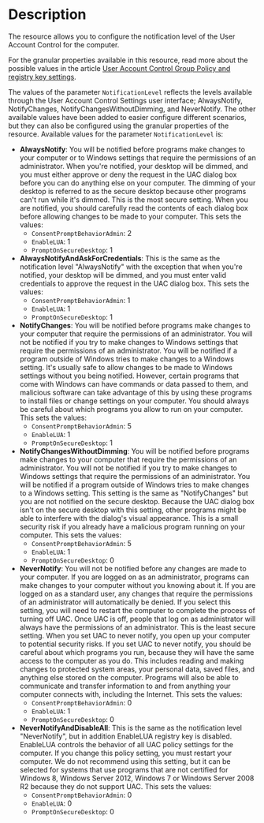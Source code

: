 # Description

The resource allows you to configure the notification level of the User
Account Control for the computer.

For the granular properties available in this resource, read more about
the possible values in the article [User Account Control Group Policy and registry key settings](https://docs.microsoft.com/en-us/windows/security/identity-protection/user-account-control/user-account-control-group-policy-and-registry-key-settings).

The values of the parameter `NotificationLevel` reflects the
levels available through the User Account Control Settings user interface;
AlwaysNotify, NotifyChanges, NotifyChangesWithoutDimming, and NeverNotify.
The other available values have been added to easier configure different
scenarios, but they can also be configured using the granular properties
of the resource. Available values for the parameter `NotificationLevel` is:

- **AlwaysNotify**: You will be notified before programs make changes to your
  computer or to Windows settings that require the permissions of an administrator.
  When you're notified, your desktop will be dimmed, and you must either approve
  or deny the request in the UAC dialog box before you can do anything else on
  your computer. The dimming of your desktop is referred to as the secure desktop
  because other programs can't run while it's dimmed. This is the most secure
  setting. When you are notified, you should carefully read the contents of each
  dialog box before allowing changes to be made to your computer.
  This sets the values:
  - `ConsentPromptBehaviorAdmin`: 2
  - `EnableLUA`: 1
  - `PromptOnSecureDesktop`: 1
- **AlwaysNotifyAndAskForCredentials**: This is the same as the notification level
  "AlwaysNotify" with the exception that when you're notified, your desktop will
  be  dimmed, and you must enter valid credentials to approve the request in the
  UAC dialog box.
  This sets the values:
  - `ConsentPromptBehaviorAdmin`: 1
  - `EnableLUA`: 1
  - `PromptOnSecureDesktop`: 1
- **NotifyChanges**: You will be notified before programs make changes to your
  computer that require the permissions of an administrator. You will not be notified
  if you try to make changes to Windows settings that require the permissions of
  an administrator. You will be notified if a program outside of Windows tries
  to make changes to a Windows setting. It's usually safe to allow changes to be
  made to Windows settings without you being notified. However, certain programs
  that come with Windows can have commands or data passed to them, and malicious
  software can take advantage of this by using these programs to install files
  or change settings on your computer. You should always be careful about which
  programs you allow to run on your computer.
  This sets the values:
  - `ConsentPromptBehaviorAdmin`: 5
  - `EnableLUA`: 1
  - `PromptOnSecureDesktop`: 1
- **NotifyChangesWithoutDimming**: You will be notified before programs make
  changes to your computer that require the permissions of an administrator.
  You will not be notified if you try to make changes to Windows settings that
  require the permissions of an administrator. You will be notified if a program
  outside of Windows tries to make changes to a Windows setting. This setting is
  the same as "NotifyChanges" but you are not notified on the secure desktop.
  Because the UAC dialog box isn't on the secure desktop with this setting, other
  programs might be able to interfere with the dialog's visual appearance. This
  is a small security risk if you already have a malicious program running on
  your computer.
  This sets the values:
  - `ConsentPromptBehaviorAdmin`: 5
  - `EnableLUA`: 1
  - `PromptOnSecureDesktop`: 0
- **NeverNotify**: You will not be notified before any changes are made to your
  computer. If you are logged on as an administrator, programs can make changes
  to your computer without you knowing about it. If you are logged on as a
  standard user, any changes that require the permissions of an administrator will
  automatically be denied. If you select this setting, you will need to restart
  the computer to complete the process of turning off UAC. Once UAC is off, people
  that log on as administrator will always have the permissions of an administrator.
  This is the least secure setting. When you set UAC to never notify, you open
  up your computer to potential security risks. If you set UAC to never notify,
  you should be careful about which programs you run, because they will have the
  same access to the computer as you do. This includes reading and making changes
  to protected system areas, your personal data, saved files, and anything else
  stored on the computer. Programs will also be able to communicate and transfer
  information to and from anything your computer connects with, including the
  Internet.
  This sets the values:
  - `ConsentPromptBehaviorAdmin`: 0
  - `EnableLUA`: 1
  - `PromptOnSecureDesktop`: 0
- **NeverNotifyAndDisableAll**: This is the same as the notification level
  "NeverNotify", but in addition EnableLUA registry key is disabled.
  EnableLUA controls the behavior of all UAC policy settings for the computer.
  If you change this policy setting, you must restart your computer. We
  do not recommend using this setting, but it can be selected for systems
  that use programs that are not certified for Windows 8, Windows Server 2012,
  Windows 7 or Windows Server 2008 R2 because they do not support UAC.
  This sets the values:
  - `ConsentPromptBehaviorAdmin`: 0
  - `EnableLUA`: 0
  - `PromptOnSecureDesktop`: 0
